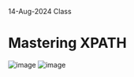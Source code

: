 14-Aug-2024 Class

# Mastering XPATH

![image](https://github.com/user-attachments/assets/549e7fa5-e615-4231-b243-83677aa6d5df)
![image](https://github.com/user-attachments/assets/b3e29df2-8992-40e4-883e-70169284c688)
